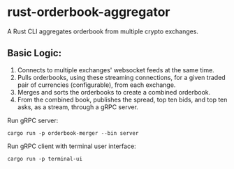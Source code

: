 # rust-orderbook-aggregator

A Rust CLI aggregates orderbook from multiple crypto exchanges.

## Basic Logic:
1. Connects to multiple exchanges' websocket feeds at the same time.
2. Pulls orderbooks, using these streaming connections, for a given traded pair of currencies (configurable), from each exchange.
3. Merges and sorts the orderbooks to create a combined orderbook.
4. From the combined book, publishes the spread, top ten bids, and top ten asks, as a stream, through a gRPC server.

Run gRPC server:
```
cargo run -p orderbook-merger --bin server
```

Run gRPC client with terminal user interface:
```
cargo run -p terminal-ui
```
